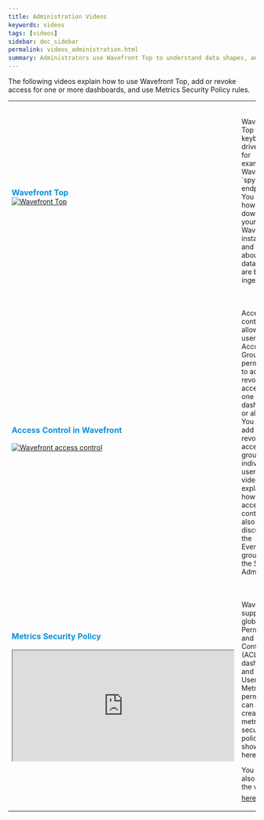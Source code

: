 ```yaml
---
title: Administration Videos
keywords: videos
tags: [videos]
sidebar: doc_sidebar
permalink: videos_administration.html
summary: Administrators use Wavefront Top to understand data shapes, and permissions and access for authorization.
---
```

The following videos explain how to use Wavefront Top, add or revoke access for one or more dashboards, and use Metrics Security Policy rules.

<table style="width: 100%;">
<tbody>
<tr>
<td width="30%"><strong><font color="#0091DA" size="3">Wavefront Top</font></strong><br><a href=" https://youtu.be/XROitQwFCJs" target="_blank"><img src="images/v_wftop.png"  alt="Wavefront Top"/></a></td>
<td width="70%"><br><p>Wavefront Top is a keyboard-driven UI for examining Wavefront `spy` endpoints. You see how to drill down into your Wavefront instance and learn about the data that are being ingested. </p> </td>
</tr>
<tr>
<td><strong><font color="#0091DA" size="3">Access Control in Wavefront</font></strong><br><br>
<a href="https://youtu.be/45E4pkann0E" target="_blank"><img src="images/v_access.png" alt="Wavefront access control"/></a></td>
<td><br>
<p>Access control allows users with Accounts & Groups permissions to add or revoke access for one or more dashboards or alerts. You can add and revoke access for groups or individual users. The video explains how to use access control and also discusses the Everyone group and the Super Admin user. </p>
</td>
</tr>
<tr>
<td width="30%"><strong><font color="#0091DA" size="3">Metrics Security Policy</font></strong><br><br>
<iframe src="https://bcove.video/2JgVcXq" width="450" height="225" allowfullscreen="true" alt="Secure your environment with metrics security policy rules"></iframe></td>
<td width="70%"><br><p>Wavefront supports global Permissions and Access Control (ACLs) for dashboards and alerts.  Users with Metrics permission can also create metrics security policy rules, shown here.</p> <p>You can also watch the video <a href="https://bcove.video/2JgVcXq" target="_blank">here <img src="/images/video_camera.png" alt="video camera icon"/></a>.</p> </td>
</tr>
</tbody>
</table>
